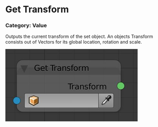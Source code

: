 # Get Transform

### Category: Value

Outputs the current transform of the set object. An objects Transform consists out of Vectors for its global location, rotation and scale.

![](/assets/get-transform.JPG)

